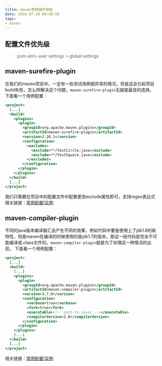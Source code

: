 ```yaml
---
title: maven常用插件技能
date: 2016-07-20 09:49:50
tags:
- maven
---
```


## 配置文件优先级
> pom.xml> user settings > global settings

## maven-surefire-plugin
在我们的maven项目中，一定有一些测试用例报异常的情况，但是这会引起项目build失败，怎么样解决这个问题，`maven-surefire-plugin`无疑是最佳的选择。
下面看一个用例配置：
``` xml
<project>
  [...]
  <build>
    <plugins>
      <plugin>
        <groupId>org.apache.maven.plugins</groupId>
        <artifactId>maven-surefire-plugin</artifactId>
        <version>2.20.1</version>
        <configuration>
          <excludes>
            <exclude>**/TestCircle.java</exclude>
            <exclude>**/TestSquare.java</exclude>
          </excludes>
        </configuration>
      </plugin>
    </plugins>
  </build>
  [...]
</project>
```
我们只需要在项目中的配置文件中配置更改exclude属性即可，支持regex表达式
相关链接：[常用配置](http://maven.apache.org/surefire/maven-surefire-plugin/usage.html)|[实例](http://maven.apache.org/surefire/maven-surefire-plugin/examples)

## maven-compiler-plugin
不同的java版本编译器汇会产生不同的效果，例如代码中要是使用上了jdk1.8的新特性，但是maven在编译的时候使用的是jdk1.7的版本，那这一段代码是完全不可能编译成.class文件的。`maven-compiler-plugin`就是为了处理这一种情况的出现。
下面看一个用例配置：
``` xml
<project>
  [...]
  <build>
    [...]
    <plugins>
      <plugin>
        <groupId>org.apache.maven.plugins</groupId>
        <artifactId>maven-compiler-plugin</artifactId>
        <version>3.7.0</version>
        <configuration>
          <verbose>true</verbose>
          <fork>true</fork>
          <executable><!-- path-to-javac --></executable>
          <compilerVersion>1.8</compilerVersion>
        </configuration>
      </plugin>
    </plugins>
    [...]
  </build>
  [...]
</project>
```
相关链接：[常用配置](http://maven.apache.org/surefire/maven-compiler-plugin/usage.html)|[实例](http://maven.apache.org/surefire/maven-compiler-plugin/examples)

